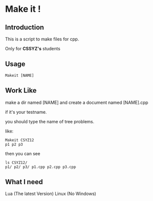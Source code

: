 # Make it !

## Introduction
This is a script to make files for cpp.

Only for **CSSYZ's** students

## Usage
`Makeit [NAME]`

## Work Like
make a dir named [NAME] and create a document named [NAME].cpp

if it's your testname.

you should type the name of tree problems.

like:

```
Makeit CSYZ12
p1 p2 p3
```

then you can see 

```
ls CSYZ12/
p1/ p2/ p3/ p1.cpp p2.cpp p3.cpp

```

## What I need
Lua (The latest Version)
Linux (No Windows)

